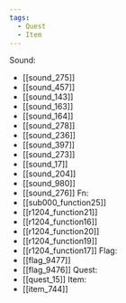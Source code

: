```yaml
---
tags:
  - Quest
  - Item
---
```

Sound:
- [[sound_275]]
- [[sound_457]]
- [[sound_143]]
- [[sound_163]]
- [[sound_164]]
- [[sound_278]]
- [[sound_236]]
- [[sound_397]]
- [[sound_273]]
- [[sound_17]]
- [[sound_204]]
- [[sound_980]]
- [[sound_276]]
Fn:
- [[sub000_function25]]
- [[r1204_function21]]
- [[r1204_function16]]
- [[r1204_function20]]
- [[r1204_function19]]
- [[r1204_function17]]
Flag:
- [[flag_9477]]
- [[flag_9476]]
Quest:
- [[quest_15]]
Item:
- [[item_744]]
